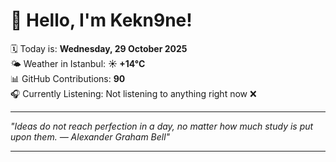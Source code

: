 # 👋 Hello, I'm Kekn9ne!

🗓️ Today is: **Wednesday, 29 October 2025**  
🌤️ Weather in Istanbul: **☀️   +14°C**  
📊 GitHub Contributions: **90**  
🎧 Currently Listening: Not listening to anything right now ❌

---

_"Ideas do not reach perfection in a day, no matter how much study is put upon them. — *Alexander Graham Bell*"_

---
